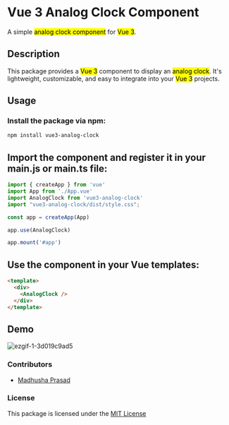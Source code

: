 # Vue 3 Analog Clock Component

A simple <mark>analog clock component</mark> for <mark>Vue 3</mark>.


## Description
This package provides a <mark>Vue 3</mark> component to display an <mark>analog clock</mark>. It's lightweight, customizable, and easy to integrate into your <mark>Vue 3</mark> projects.

## Usage

### Install the package via npm:

```bash
npm install vue3-analog-clock
```

## Import the component and register it in your main.js or main.ts file:
```javascript
import { createApp } from 'vue'
import App from './App.vue'
import AnalogClock from 'vue3-analog-clock'
import "vue3-analog-clock/dist/style.css";

const app = createApp(App)

app.use(AnalogClock)

app.mount('#app')
```

## Use the component in your Vue templates:

```html
<template>
  <div>
    <AnalogClock />
  </div>
</template>
```

## Demo

![ezgif-1-3d019c9ad5](https://github.com/MadhushaPrasad/vue-analog-clock/assets/50085447/fe6c60e1-a631-42cc-9d93-5bd1bc7e0791)

### Contributors

- [Madhusha Prasad](https://github.com/MadhushaPrasad)

### License
This package is licensed under the [MIT License](https://github.com/MadhushaPrasad/vue-analog-clock/blob/main/LICENSE)

